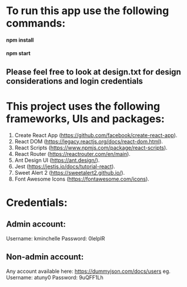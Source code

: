 # To run this app use the following commands:
#### npm install
#### npm start

## Please feel free to look at design.txt for design considerations and login credentials

# This project uses the following frameworks, UIs and packages:
1. Create React App (https://github.com/facebook/create-react-app).
2. React DOM (https://legacy.reactjs.org/docs/react-dom.html).
3. React Scripts (https://www.npmjs.com/package/react-scripts).
4. React Router (https://reactrouter.com/en/main).
5. Ant Design UI (https://ant.design/).
5. Jest (https://jestjs.io/docs/tutorial-react).
6. Sweet Alert 2 (https://sweetalert2.github.io/).
7. Font Awesome Icons (https://fontawesome.com/icons).

# Credentials:
## Admin account: 
Username: kminchelle 
Password: 0lelplR
## Non-admin account: 
Any account available here: https://dummyjson.com/docs/users 
eg. Username: atuny0 Password: 9uQFF1Lh
